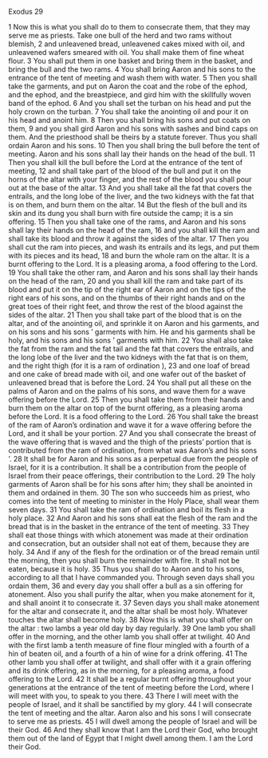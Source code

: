 Exodus 29

1	Now this is what you shall do to them to consecrate them, that they may serve me as priests. Take one bull of the herd and two rams without blemish,
2	and unleavened bread, unleavened cakes mixed with oil, and unleavened wafers smeared with oil. You shall make them of fine wheat flour.
3	You shall put them in one basket and bring them in the basket, and bring the bull and the two rams.
4	You shall bring Aaron and his sons to the entrance of the tent of meeting and wash them with water.
5	Then you shall take the garments, and put on Aaron the coat and the robe of the ephod, and the ephod, and the breastpiece, and gird him with the skillfully woven band of the ephod.
6	And you shall set the turban on his head and put the holy crown on the turban.
7	You shall take the anointing oil and pour it on his head and anoint him.
8	Then you shall bring his sons and put coats on them,
9	and you shall gird Aaron and his sons with sashes and bind caps on them. And the priesthood shall be theirs by a statute forever. Thus you shall ordain Aaron and his sons.
10	Then you shall bring the bull before the tent of meeting. Aaron and his sons shall lay their hands on the head of the bull.
11	Then you shall kill the bull before the Lord at the entrance of the tent of meeting,
12	and shall take part of the blood of the bull and put it on the horns of the altar with your finger, and the rest of the blood you shall pour out at the base of the altar.
13	And you shall take all the fat that covers the entrails, and the long lobe of the liver, and the two kidneys with the fat that is on them, and burn them on the altar.
14	But the flesh of the bull and its skin and its dung you shall burn with fire outside the camp; it is a sin offering.
15	Then you shall take one of the rams, and Aaron and his sons shall lay their hands on the head of the ram,
16	and you shall kill the ram and shall take its blood and throw it against the sides of the altar.
17	Then you shall cut the ram into pieces, and wash its entrails and its legs, and put them with its pieces and its head,
18	and burn the whole ram on the altar. It is a burnt offering to the Lord. It is a pleasing aroma, a food offering to the Lord.
19	You shall take the other ram, and Aaron and his sons shall lay their hands on the head of the ram,
20	and you shall kill the ram and take part of its blood and put it on the tip of the right ear of Aaron and on the tips of the right ears of his sons, and on the thumbs of their right hands and on the great toes of their right feet, and throw the rest of the blood against the sides of the altar.
21	Then you shall take part of the blood that is on the altar, and of the anointing oil, and sprinkle it on Aaron and his garments, and on his sons and his sons ’ garments with him. He and his garments shall be holy, and his sons and his sons ’ garments with him.
22	You shall also take the fat from the ram and the fat tail and the fat that covers the entrails, and the long lobe of the liver and the two kidneys with the fat that is on them, and the right thigh (for it is a ram of ordination ),
23	and one loaf of bread and one cake of bread made with oil, and one wafer out of the basket of unleavened bread that is before the Lord.
24	You shall put all these on the palms of Aaron and on the palms of his sons, and wave them for a wave offering before the Lord.
25	Then you shall take them from their hands and burn them on the altar on top of the burnt offering, as a pleasing aroma before the Lord. It is a food offering to the Lord.
26	You shall take the breast of the ram of Aaron’s ordination and wave it for a wave offering before the Lord, and it shall be your portion.
27	And you shall consecrate the breast of the wave offering that is waved and the thigh of the priests’ portion that is contributed from the ram of ordination, from what was Aaron’s and his sons ’.
28	It shall be for Aaron and his sons as a perpetual due from the people of Israel, for it is a contribution. It shall be a contribution from the people of Israel from their peace offerings, their contribution to the Lord.
29	The holy garments of Aaron shall be for his sons after him; they shall be anointed in them and ordained in them.
30	The son who succeeds him as priest, who comes into the tent of meeting to minister in the Holy Place, shall wear them seven days.
31	You shall take the ram of ordination and boil its flesh in a holy place.
32	And Aaron and his sons shall eat the flesh of the ram and the bread that is in the basket in the entrance of the tent of meeting.
33	They shall eat those things with which atonement was made at their ordination and consecration, but an outsider shall not eat of them, because they are holy.
34	And if any of the flesh for the ordination or of the bread remain until the morning, then you shall burn the remainder with fire. It shall not be eaten, because it is holy.
35	Thus you shall do to Aaron and to his sons, according to all that I have commanded you. Through seven days shall you ordain them,
36	and every day you shall offer a bull as a sin offering for atonement. Also you shall purify the altar, when you make atonement for it, and shall anoint it to consecrate it.
37	Seven days you shall make atonement for the altar and consecrate it, and the altar shall be most holy. Whatever touches the altar shall become holy.
38	Now this is what you shall offer on the altar : two lambs a year old day by day regularly.
39	One lamb you shall offer in the morning, and the other lamb you shall offer at twilight.
40	And with the first lamb a tenth measure of fine flour mingled with a fourth of a hin of beaten oil, and a fourth of a hin of wine for a drink offering.
41	The other lamb you shall offer at twilight, and shall offer with it a grain offering and its drink offering, as in the morning, for a pleasing aroma, a food offering to the Lord.
42	It shall be a regular burnt offering throughout your generations at the entrance of the tent of meeting before the Lord, where I will meet with you, to speak to you there.
43	There I will meet with the people of Israel, and it shall be sanctified by my glory.
44	I will consecrate the tent of meeting and the altar. Aaron also and his sons I will consecrate to serve me as priests.
45	I will dwell among the people of Israel and will be their God.
46	And they shall know that I am the Lord their God, who brought them out of the land of Egypt that I might dwell among them. I am the Lord their God.

